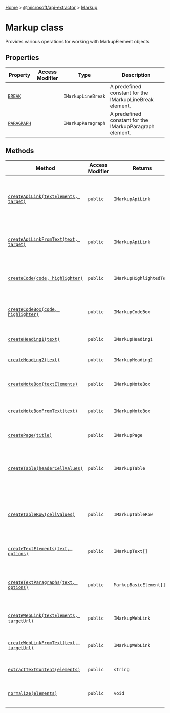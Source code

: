 [Home](./index) &gt; [@microsoft/api-extractor](api-extractor.md) &gt; [Markup](api-extractor.markup.md)

# Markup class

Provides various operations for working with MarkupElement objects.

## Properties

|  Property | Access Modifier | Type | Description |
|  --- | --- | --- | --- |
|  [`BREAK`](api-extractor.markup.break.md) |  | `IMarkupLineBreak` | A predefined constant for the IMarkupLineBreak element. |
|  [`PARAGRAPH`](api-extractor.markup.paragraph.md) |  | `IMarkupParagraph` | A predefined constant for the IMarkupParagraph element. |

## Methods

|  Method | Access Modifier | Returns | Description |
|  --- | --- | --- | --- |
|  [`createApiLink(textElements, target)`](api-extractor.markup.createapilink.md) | `public` | `IMarkupApiLink` | Constructs an IMarkupApiLink element that represents a hyperlink to the specified API object. The hyperlink is applied to an existing stream of markup elements. |
|  [`createApiLinkFromText(text, target)`](api-extractor.markup.createapilinkfromtext.md) | `public` | `IMarkupApiLink` | Constructs an IMarkupApiLink element that represents a hyperlink to the specified API object. The hyperlink is applied to a plain text string. |
|  [`createCode(code, highlighter)`](api-extractor.markup.createcode.md) | `public` | `IMarkupHighlightedText` | Constructs an IMarkupHighlightedText element representing a program code text with optional syntax highlighting |
|  [`createCodeBox(code, highlighter)`](api-extractor.markup.createcodebox.md) | `public` | `IMarkupCodeBox` | Constructs an IMarkupCodeBox element representing a program code text with the specified syntax highlighting |
|  [`createHeading1(text)`](api-extractor.markup.createheading1.md) | `public` | `IMarkupHeading1` | Constructs an IMarkupHeading1 element with the specified title text |
|  [`createHeading2(text)`](api-extractor.markup.createheading2.md) | `public` | `IMarkupHeading2` | Constructs an IMarkupHeading2 element with the specified title text |
|  [`createNoteBox(textElements)`](api-extractor.markup.createnotebox.md) | `public` | `IMarkupNoteBox` | Constructs an IMarkupNoteBox element that will display the specified markup content |
|  [`createNoteBoxFromText(text)`](api-extractor.markup.createnoteboxfromtext.md) | `public` | `IMarkupNoteBox` | Constructs an IMarkupNoteBox element that will display the specified plain text string |
|  [`createPage(title)`](api-extractor.markup.createpage.md) | `public` | `IMarkupPage` | Constructs an IMarkupTable element with the specified title. |
|  [`createTable(headerCellValues)`](api-extractor.markup.createtable.md) | `public` | `IMarkupTable` | Constructs an IMarkupTable element containing the specified header cells, which each contain a sequence of MarkupBasicElement content. |
|  [`createTableRow(cellValues)`](api-extractor.markup.createtablerow.md) | `public` | `IMarkupTableRow` | Constructs an IMarkupTableRow element containing the specified cells, which each contain a sequence of MarkupBasicElement content |
|  [`createTextElements(text, options)`](api-extractor.markup.createtextelements.md) | `public` | `IMarkupText[]` | Constructs an IMarkupText element representing the specified text string, with optional formatting. |
|  [`createTextParagraphs(text, options)`](api-extractor.markup.createtextparagraphs.md) | `public` | `MarkupBasicElement[]` | This function is similar to [Markup.createTextElements](api-extractor.markup.createtextelements.md)<!-- -->, except that multiple newlines will be converted to a Markup.PARAGRAPH object. |
|  [`createWebLink(textElements, targetUrl)`](api-extractor.markup.createweblink.md) | `public` | `IMarkupWebLink` | Constructs an IMarkupWebLink element that represents a hyperlink an internet URL. |
|  [`createWebLinkFromText(text, targetUrl)`](api-extractor.markup.createweblinkfromtext.md) | `public` | `IMarkupWebLink` | Constructs an IMarkupWebLink element that represents a hyperlink an internet URL. |
|  [`extractTextContent(elements)`](api-extractor.markup.extracttextcontent.md) | `public` | `string` | Extracts plain text from the provided markup elements, discarding any formatting. |
|  [`normalize(elements)`](api-extractor.markup.normalize.md) | `public` | `void` | Use this to clean up a MarkupElement sequence, assuming the sequence is now in its final form. |

